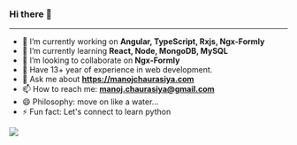 ### Hi there 👋
<hr/>

- 🔭 I’m currently working on **Angular, TypeScript, Rxjs, Ngx-Formly**
- 🌱 I’m currently learning **React, Node, MongoDB, MySQL**
- 👯 I’m looking to collaborate on **Ngx-Formly**
- 🤔 Have 13+ year of experience in web development.
- 💬 Ask me about **https://manojchaurasiya.com**
- 📫 How to reach me: **manoj.chaurasiya@gmail.com**
- 😄 Philosophy: move on like a water...
- ⚡ Fun fact: Let's connect to learn python
<img src="https://github-readme-stats.vercel.app/api?username=riaconsultant"/>
